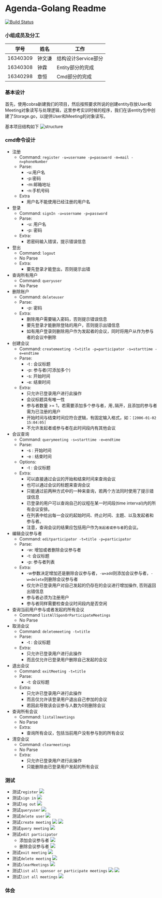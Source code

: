# Agenda-Golang Readme
[![Build Status](https://travis-ci.org/zhongwq/Agenda-Golang.svg?branch=master)](https://travis-ci.org/zhongwq/Agenda-Golang)

### 小组成员及分工

| 学号 | 姓名 | 工作 |
| --- | --- | --- |
| 16340309 | 钟文谦 | 结构设计Service部分 |
| 16340308 | 钟霖 | Entity部分的完成 |
| 16340298 | 章恒 | Cmd部分的完成 |

### 基本设计
首先，使用cobra新建我们的项目，然后按照要求所说的创建entity存放User和Meeting对象读写与处理逻辑，这里参考实训时候的程序，我们在该entity包中创建了Storage.go，以提供User和Meeting的对象读写。

基本项目结构如下
![structure](media/15411179078281/structure.png)

### cmd命令设计

- 注册
	- Command: `register -u=username -p=password -m=mail -n=phoneNumber`
	- Parse:
		- -u:用户名
		- -p:密码
		- -m:邮箱地址
		- -n:手机号码
	- Extra
		- 用户名不能使用已经注册的用户名
- 登录
	- Command: `signIn -u=username -p=password`
	- Parse:
		- -u: 用户名
		- -p: 密码
    - Extra:
        - 若密码输入错误，提示错误信息
- 登出
	- Command: `logout`
	- No Parse
	- Extra:
		- 要先登录才能登出，否则提示出错
- 查询所有用户
	- Command: `queryuser`
	- No Parse
- 删除账户
	- Command: `deleteuser`
	- Parse:
		- -p: 密码
	- Extra: 
		- 删除用户需要输入密码，否则提示错误信息
		- 要先登录才能删除登陆的用户，否则提示出错信息
		- 如有用户登录则删除用户作为发起者的会议，同时将用户从作为参与者的会议中删除
- 创建会议
	- Command: `createmeeting -t=title -p=participator -s=starttime -e=endtime`
	- Parse:
		- -t : 会议标题
		- -p: 参与者(可添加多个)
		- -s: 开始时间
		- -e: 结束时间
	- Extra:
		- 只允许已登录用户进行此操作
		- 会议标题具有唯一性
		- 参与者数量 >= 1，若需要添加多个参与者，用`,`隔开，且添加的参与者需为已注册的用户
		- 开始时间与结束时间应符合逻辑，有固定输入格式，如：`[2006-01-02 15:04:05]`
		- 不允许发起者或参与者在此时间段内有其他会议
- 会议查询
	- Command: `querymeeting -s=starttime -e=endtime`
	- Parse:
		- -s : 开始时间
		- -e : 结束时间
    - Options:
        - -t : 会议标题
	- Extra:
        - 可以直接通过会议的开始和结束时间来查询会议
        - 也可以通过会议的标题来查询会议
        - 只能通过前两种方式中的一种来查询，若两个方法同时使用了提示错误信息
		- 已登录的用户可以查询自己的议程在某一时间段(time interval)内的所有会议安排。
		- 在列表中给出每一会议的起始时间、终止时间、主题、以及发起者和参与者。
		- 注意，查询会议的结果应包括用户作为`发起者或参与者`的会议。
- 编辑会议参与者
	- Command: `editparticipator -t=title -p=participator`
	- Parse:
        - -w: 增加或者删除会议参与者
		- -t: 会议标题
		- -p: 参与者列表
	- Extra:
        - -w参数决定增加还是删除会议参与者，`-w=add`则添加会议参与者，`-w=delete`则删除会议参与者
		- 仅允许已登录用户对自己发起的仍存在的会议进行增加操作, 否则返回出错信息
		- 参与者必须为注册用户
		- 参与者同样需要检查会议时间段内是否空闲
- 查询当前用户参与或者发起的所有会议
	- Command `listAllSponOrParticipateMeetings`
	- No Parse
- 取消会议
	- Command: `deletemeeting -t=title`
	- Parse:
		- -t : 会议标题
	- Extra:
        - 只允许已登录用户进行此操作
		- 而且仅允许已登录用户删除自己发起的会议
- 退出会议
	- Command: `exitMeeting -t=title`
	- Parse:
		- -t: 会议标题
	- Extra:
        - 只允许已登录用户进行此操作
		- 而且仅允许该登录用户退出自己参加的会议
		- 若因此导致该会议参与人数为0则删除会议
- 查询所有会议
	- Command: `listallmeetings`
	- No Parse
	- Extra:
		- 查询所有会议，包括当前用户没有参与到的所有会议
- 清空会议
	- Command: `clearmeetings`
	- No Parse
	- Extra:
        - 只允许已登录用户进行此操作
		- 只能删除由已登录用户发起的所有会议

### 测试

- 测试`register`
	![](media/15411179078281/测试register.png)
- 测试`sign in`
	![](media/15411179078281/测试signIn.png)
- 测试`log out`
	![](media/15411179078281/测试logout.png)
- 测试`queryuser`
	![](media/15411179078281/测试queryuser.png)
- 测试`delete user`
	![](media/15411179078281/测试deleteuser.png)
- 测试`create meeting`
	![](media/15411179078281/测试createmeeting_1.png)
	![](media/15411179078281/测试createmeeting_2.png)
- 测试`query meeting`
	![](media/15411179078281/测试querymeeting.png)
- 测试`edit participator`
	- 添加会议参与者
		![](media/15411179078281/测试editparticipator_add.png)
	- 删除会议参与者
		![](media/15411179078281/测试editparticipator_delete.png)
- 测试`exit meeting`
	![](media/15411179078281/测试exitMeeting.png)
- 测试`delete meeting`
	![](media/15411179078281/测试deleteMeeting.png)
- 测试`clearMeetings`
	![](media/15411179078281/测试clearMeetings.png)
- 测试`list all sponsor or participate meetings`
	![](media/15411179078281/测试listAllSponOrPart_1.png)
	![](media/15411179078281/测试listAllSponOrPart_2.png)
- 测试`list all meetings`
	![](media/15411179078281/测试listAllMeetings.png)


### 体会


